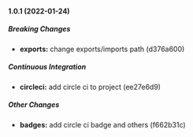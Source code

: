 #### 1.0.1 (2022-01-24)

##### Breaking Changes

* **exports:**  change exports/imports path (d376a600)

##### Continuous Integration

* **circleci:**  add circle ci to project (ee27e6d9)

##### Other Changes

* **badges:**  add circle ci badge and others (f662b31c)


